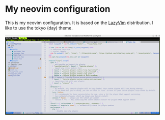 # My neovim configuration

This is my neovim configuration. It is based on the [LazyVim](https://github.com/LazyVim/LazyVim) distribution. I like to use the tokyo (day) theme.

![screenshot](.github/neovim.png)
